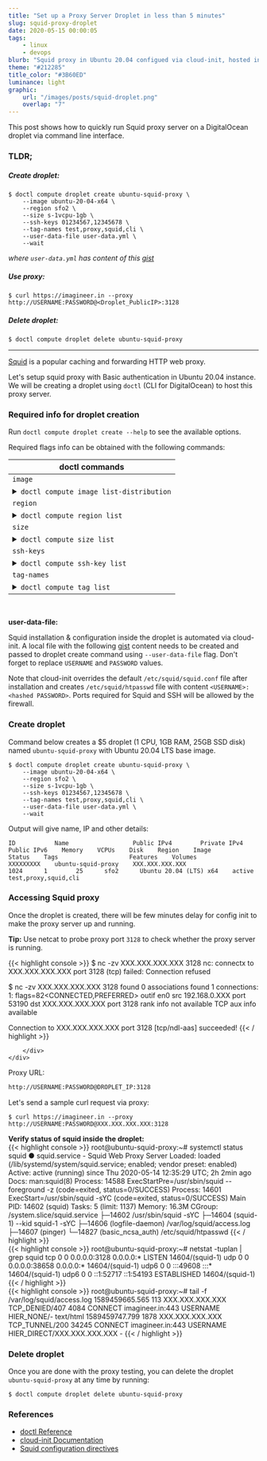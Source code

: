 ```yaml
---
title: "Set up a Proxy Server Droplet in less than 5 minutes"
slug: squid-proxy-droplet
date: 2020-05-15 00:00:05
tags:
    - linux
    - devops
blurb: "Squid proxy in Ubuntu 20.04 configued via cloud-init, hosted in DigitalOcean droplet managed via doctl"
theme: "#212285"
title_color: "#3B60ED"
luminance: light
graphic:
    url: "/images/posts/squid-droplet.png"
    overlap: "7"
---
```


This post shows how to quickly run Squid proxy server on a DigitalOcean droplet via command line interface.

### TLDR;

##### Create droplet:

```console
$ doctl compute droplet create ubuntu-squid-proxy \
    --image ubuntu-20-04-x64 \
    --region sfo2 \
    --size s-1vcpu-1gb \
    --ssh-keys 01234567,12345678 \
    --tag-names test,proxy,squid,cli \
    --user-data-file user-data.yml \
    --wait
```
*where `user-data.yml` has content of this <a href="https://gist.github.com/Praseetha-KR/3920ad51c75b8d8a5951122a2cb5e697" target="_blank">gist</a>*

##### Use proxy:
```console
$ curl https://imagineer.in --proxy http://USERNAME:PASSWORD@<Droplet_PublicIP>:3128
```

##### Delete droplet:
```console
$ doctl compute droplet delete ubuntu-squid-proxy
```

<hr class="m-3-top m-2-bottom">

<a href="http://www.squid-cache.org/" target="_blank">Squid</a> is a popular caching and forwarding HTTP web proxy.

Let's setup squid proxy with Basic authentication in Ubuntu 20.04 instance. We will be creating a droplet using `doctl` (CLI for DigitalOcean) to host this proxy server.

### Required info for droplet creation

Run `doctl compute droplet create --help` to see the available options.

Required flags info can be obtained with the following commands:

<div>
    <table class="table contain-width">
        <thead>
            <tr>
                <th>doctl commands</th>
            </tr>
        </thead>
        <tbody>
            <tr>
                <td class="table__subtitle"><code>image</code></td>
            </tr>
            <tr>
                <td>
                    <details>
                        <summary><code>doctl compute image list-distribution</code></summary>
<pre class="chroma noprewrap">
<code class="language-bash" data-lang="bash">ID          Name                 Type        Distribution    Slug                  Public    Min Disk
53893572    18.04.3 (LTS) x64    snapshot    Ubuntu          ubuntu-18-04-x64      true      20
62569011    20.04 (LTS) x64      snapshot    Ubuntu          ubuntu-20-04-x64      true      20
31354013    6.9 x32              snapshot    CentOS          centos-6-x32          true      20
60461760    10.3 x64             snapshot    Debian          debian-10-x64         true      20
62823611    32 x64               snapshot    Fedora          fedora-32-x64         true      20
...</code>
</pre>
                    </details>
                </td>
            </tr>
            <tr>
                <td class="table__subtitle"><code>region</code></td>
            </tr>
            <tr>
                <td>
                    <details>
                        <summary><code>doctl compute region list</code></summary>
<pre class="chroma noprewrap">
<code class="language-bash" data-lang="bash">Slug    Name               Available
blr1    Bangalore 1        true
lon1    London 1           true
nyc1    New York 1         true
sgp1    Singapore 1        true
sfo2    San Francisco 2    true
...</code>
</pre>
                    </details>
                </td>
            </tr>
             <tr>
                <td class="table__subtitle"><code>size</code></td>
            </tr>
            <tr>
                <td>
                    <details>
                        <summary><code>doctl compute size list</code></summary>
<pre class="chroma noprewrap">
<code class="language-bash" data-lang="bash">Slug               Memory    VCPUs    Disk    Price Monthly    Price Hourly
s-1vcpu-1gb        1024      1        25      5.00             0.007440
512mb              512       1        20      5.00             0.007440
s-1vcpu-2gb        2048      1        50      10.00            0.014880
1gb                1024      1        30      10.00            0.014880
s-3vcpu-1gb        1024      3        60      15.00            0.022320
...</code>
</pre>
                    </details>
                </td>
            </tr>
            <tr>
                <td class="table__subtitle"><code>ssh-keys</code></td>
            </tr>
            <tr>
                <td>
                    <details>
                        <summary><code>doctl compute ssh-key list</code></summary>
<pre class="chroma noprewrap">
<code class="language-bash" data-lang="bash">ID          Name        FingerPrint
01234567    mykey1      00:11:22:33:44:55:66:77:88:99:aa:bb:cc:dd:ee:ff
12345678    mykey2      aa:bb:cc:dd:ee:ff:00:11:22:33:44:55:66:77:88:99</code>
</pre>
                    </details>
                </td>
            </tr>
            <tr>
                <td class="table__subtitle"><code>tag-names</code></td>
            </tr>
            <tr>
                <td>
                    <details>
                        <summary><code>doctl compute tag list</code></summary>
<pre class="chroma noprewrap">
<code class="language-bash" data-lang="bash">Name         Droplet Count
cli          0
test         1</code>
</pre>
                    </details>
                </td>
            </tr>
        </tbody>
    </table>
</div>

<br>

**user-data-file:**

Squid installation & configuration inside the droplet is automated via cloud-init. A local file with the following [gist](https://gist.github.com/Praseetha-KR/3920ad51c75b8d8a5951122a2cb5e697) content needs to be created and passed to droplet create command using `--user-data-file` flag. Don't forget to replace `USERNAME` and `PASSWORD` values.

<script src="https://gist.github.com/Praseetha-KR/3920ad51c75b8d8a5951122a2cb5e697.js"></script>

Note that cloud-init overrides the default `/etc/squid/squid.conf` file after installation and creates `/etc/squid/htpasswd` file with content `<USERNAME>:<hashed PASSWORD>`. Ports required for Squid and SSH will be allowed by the firewall.


### Create droplet

Command below creates a $5 droplet (1 CPU, 1GB RAM, 25GB SSD disk) named `ubuntu-squid-proxy` with Ubuntu 20.04 LTS base image.

```console
$ doctl compute droplet create ubuntu-squid-proxy \
    --image ubuntu-20-04-x64 \
    --region sfo2 \
    --size s-1vcpu-1gb \
    --ssh-keys 01234567,12345678 \
    --tag-names test,proxy,squid,cli \
    --user-data-file user-data.yml \
    --wait
```

Output will give name, IP and other details:

```console
ID           Name                  Public IPv4        Private IPv4    Public IPv6    Memory    VCPUs    Disk    Region    Image                     Status    Tags                    Features    Volumes
XXXXXXXXX    ubuntu-squid-proxy    XXX.XXX.XXX.XXX                                   1024      1        25      sfo2      Ubuntu 20.04 (LTS) x64    active    test,proxy,squid,cli
```


### Accessing Squid proxy

Once the droplet is created, there will be few minutes delay for config init to make the proxy server up and running.


<div class="m-2-bottom">
    <div class="block block--primary">
        <div class="p-1-bottom">
            <strong>Tip:</strong> Use netcat to probe proxy port <code>3128</code> to check whether the proxy server is running.
        </div>
        <div>

{{< highlight console >}}
$ nc -zv XXX.XXX.XXX.XXX 3128
nc: connectx to XXX.XXX.XXX.XXX port 3128 (tcp) failed: Connection refused

$ nc -zv XXX.XXX.XXX.XXX 3128
found 0 associations
found 1 connections:
     1:	flags=82<CONNECTED,PREFERRED>
	outif en0
	src 192.168.0.XXX port 53190
	dst XXX.XXX.XXX.XXX port 3128
	rank info not available
	TCP aux info available

Connection to XXX.XXX.XXX.XXX port 3128 [tcp/ndl-aas] succeeded!
{{< / highlight >}}

        </div>
    </div>
</div>


Proxy URL:
```html
http://USERNAME:PASSWORD@DROPLET_IP:3128
```

Let's send a sample curl request via proxy:
```console
$ curl https://imagineer.in --proxy http://USERNAME:PASSWORD@XXX.XXX.XXX.XXX:3128
```

<div class="m-2-v">
    <div class="block block--primary">
        <div class="p-q-bottom">
            <strong>Verify status of squid inside the droplet:</strong>
        </div>
        <div>
{{< highlight console >}}
root@ubuntu-squid-proxy:~# systemctl status squid
● squid.service - Squid Web Proxy Server
     Loaded: loaded (/lib/systemd/system/squid.service; enabled; vendor preset: enabled)
     Active: active (running) since Thu 2020-05-14 12:35:29 UTC; 2h 2min ago
       Docs: man:squid(8)
    Process: 14588 ExecStartPre=/usr/sbin/squid --foreground -z (code=exited, status=0/SUCCESS)
    Process: 14601 ExecStart=/usr/sbin/squid -sYC (code=exited, status=0/SUCCESS)
   Main PID: 14602 (squid)
      Tasks: 5 (limit: 1137)
     Memory: 16.3M
     CGroup: /system.slice/squid.service
             ├─14602 /usr/sbin/squid -sYC
             ├─14604 (squid-1) --kid squid-1 -sYC
             ├─14606 (logfile-daemon) /var/log/squid/access.log
             ├─14607 (pinger)
             └─14827 (basic_ncsa_auth) /etc/squid/htpasswd
{{< / highlight >}}
        </div>
        <div>
{{< highlight console >}}
root@ubuntu-squid-proxy:~# netstat -tuplan | grep squid
tcp        0      0 0.0.0.0:3128            0.0.0.0:*               LISTEN      14604/(squid-1)
udp        0      0 0.0.0.0:38658           0.0.0.0:*                           14604/(squid-1)
udp6       0      0 :::49608                :::*                                14604/(squid-1)
udp6       0      0 ::1:52717               ::1:54193               ESTABLISHED 14604/(squid-1)
{{< / highlight >}}
        </div>
        <div>
{{< highlight console >}}
root@ubuntu-squid-proxy:~# tail -f /var/log/squid/access.log
1589459665.565    113 XXX.XXX.XXX.XXX TCP_DENIED/407 4084 CONNECT imagineer.in:443 USERNAME HIER_NONE/- text/html
1589459747.799   1878 XXX.XXX.XXX.XXX TCP_TUNNEL/200 34245 CONNECT imagineer.in:443 USERNAME HIER_DIRECT/XXX.XXX.XXX.XXX -
{{< / highlight >}}
        </div>
    </div>
</div>


### Delete droplet

Once you are done with the proxy testing, you can delete the droplet `ubuntu-squid-proxy` at any time by running:

```console
$ doctl compute droplet delete ubuntu-squid-proxy
```

### References

- [doctl Reference](https://www.digitalocean.com/docs/apis-clis/doctl/reference/)
- [cloud-init Documentation](https://cloudinit.readthedocs.io/en/latest/index.html)
- [Squid configuration directives](http://www.squid-cache.org/Doc/config/)
